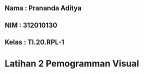 ## Nama     : Prananda Aditya
## NIM      : 312010130
## Kelas    : TI.20.RPL-1

# Latihan 2 Pemogramman Visual